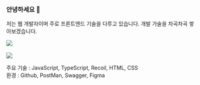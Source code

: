 ### 안녕하세요 👋
저는 웹 개발자이며 주로 프론트엔드 기술을 다루고 있습니다.
개발 가술을 차곡차곡 쌓아보겠습니다.

<img src="https://github-readme-stats.vercel.app/api/top-langs/?username=wjyeop&layout=compact"><br><br>
<img src="https://github-readme-stats.vercel.app/api?username=wjyeop&show_icons=true">

주요 기술 : JavaScript, TypeScript, Recoil, HTML, CSS<br>
환경 : Github, PostMan, Swagger, Figma
